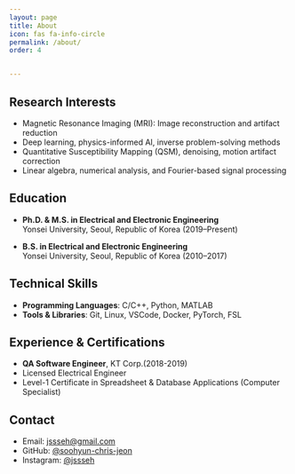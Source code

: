 ```yaml
---
layout: page
title: About
icon: fas fa-info-circle
permalink: /about/
order: 4


---
```


## Research Interests

- Magnetic Resonance Imaging (MRI): Image reconstruction and artifact reduction  
- Deep learning, physics-informed AI, inverse problem-solving methods  
- Quantitative Susceptibility Mapping (QSM), denoising, motion artifact correction  
- Linear algebra, numerical analysis, and Fourier-based signal processing  

## Education

- **Ph.D. & M.S. in Electrical and Electronic Engineering**  
  Yonsei University, Seoul, Republic of Korea (2019–Present)  

- **B.S. in Electrical and Electronic Engineering**  
  Yonsei University, Seoul, Republic of Korea (2010–2017)  

## Technical Skills

- **Programming Languages**: C/C++, Python, MATLAB  
- **Tools & Libraries**: Git, Linux, VSCode, Docker, PyTorch, FSL  

## Experience & Certifications

- **QA Software Engineer**, KT Corp.(2018-2019)
- Licensed Electrical Engineer  
- Level-1 Certificate in Spreadsheet & Database Applications (Computer Specialist)  

## Contact

- Email: jssseh@gmail.com  
- GitHub: [@soohyun-chris-jeon](https://github.com/soohyun-chris-jeon)  
- Instagram: [@jssseh](https://instagram.com/jssseh)
